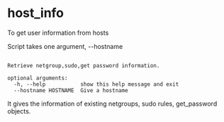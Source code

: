 # host_info
To get user information from hosts

Script takes one argument, --hostname

```usage: get_miginfo.py [-h] [--hostname HOSTNAME]

Retrieve netgroup,sudo,get password information.

optional arguments:
  -h, --help           show this help message and exit
  --hostname HOSTNAME  Give a hostname
```
  
It gives the information of existing netgroups, sudo rules, get_password objects.
